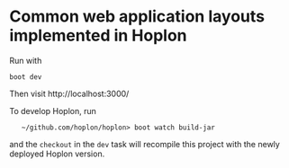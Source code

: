# Common web application layouts implemented in Hoplon

Run with
```
boot dev
```

Then visit http://localhost:3000/

To develop Hoplon, run
```
   ~/github.com/hoplon/hoplon> boot watch build-jar
```

and the `checkout` in the `dev` task will recompile this project
with the newly deployed Hoplon version.

